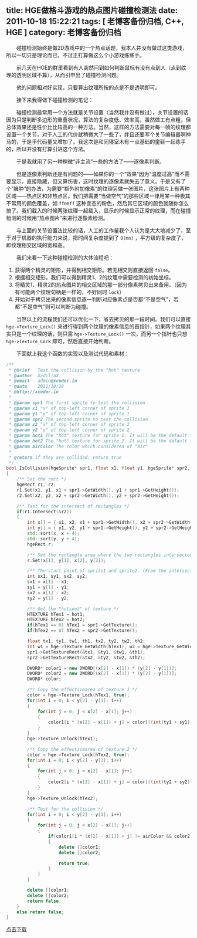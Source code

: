 title: HGE做格斗游戏的热点图片碰撞检测法
date: 2011-10-18 15:22:21
tags: [ 老博客备份归档, C++, HGE ]
category: 老博客备份归档
---

　　碰撞检测始终是做2D游戏中的一个热点话题，我本人并没有做过这类游戏，所以一切只是理论而已，不过正打算做这么个小游戏练练手。

　　前几天在HGE的群里看到有人突然问到如何判断鼠标有没有点到人（点到纹理的透明区域不算），从而引申出了碰撞检测问题。

　　他的问题相对好实现，只要算出纹理所按的点是不是透明即可。

　　接下来我得做下碰撞检测的笔记：

　　碰撞检测最常用一个方法就是关节设置（当然我并没有做过），关节设置的话因为只是判断多边形的重叠状况，算法的复杂度低、效率高，虽然做工有点粗，但总体效果还是性价比比较高的一种方法。当然，这样的方法需要对每一帧的纹理都设置一个关节，对于人工的代价就稍微大了一些了，并且还要写个关节编辑器啊神马的，于是乎代码量又增加了。我这次是和同寝室木有一点基础的童鞋一起练手的，所以并没有打算引进这个方法。

　　于是我就用了另一种稍微“非主流”一些的方法了——逐像素判断。

　　但是逐像素判断还是有问题的——如果你的一个“效果”因为“温度过高”而不需要显示，直接隐藏，但又算伤害，这时纹理的逐像素就失去了意义。于是又有了个“臃肿”的办法，为需要“额外附加像素”的纹理另做一张图片，这张图片上有两种区域——热点区和非热点区。我们把需要“当做空气”的那些区域一律用某一种极其不常用的颜色覆盖，如 `ff00ff` 这种变态的粉色，然后其它区域的颜色就随你怎么搞了。我们载入的时候两张纹理一起载入，显示的时候显示正常的纹理，而在碰撞检测的时候用“热点图片”来进行逐像素检测。

　　与上面的关节设置法比较的话，人工的工作量我个人认为是大大地减少了，至于对于机器的执行能力来说，把时间复杂度提到了 `O(mn)` ，平方级的复杂度了，即纹理相交区域的宽和高。

　　我们来看一下这种碰撞检测的大体流程吧：

1. 获得两个精灵的矩形，并得到相交矩形。若无相交则直接返回 `false`。
2. 根据相交矩形，我们可以得到精灵1、2的纹理中需要检测的初始坐标。
3. 将精灵1、精灵2的热点图片的相交区域的那一部分像素拷贝出来备用。（因为有可能两个纹理句柄是一样的，不好同时 `lock`）
4. 开始对于拷贝出来的像素信息逐一判断对应像素点是否都“不是空气”，若都“不是空气”则可以判断为碰撞。

　　当然以上的流程我们还可以优化一下，省去拷贝的那一段时间。我们可以直接 `hge->Texture_Lock()` 来进行得到两个纹理的像素信息的首指针，如果两个纹理其实只是一个纹理的话，则只需 `hge->Texture_Lock()` 一次，而另一个指针也只想 `hge->Texture_Lock` 即可，然后直接开始判断。

　　下面献上我这个函数的实现以及测试代码和素材：

```cpp
/**
 * @brief   Test the collision by the "hot" texture
 * @author  XadillaX
 * @email   admin@xcoder.in
 * @date    2011/10/18
 * @http://xcoder.in
 *
 * @param spr1 The first sprite to test the collision
 * @param x1 "x" of top-left corner of sprite 1
 * @param y1 "y" of top-left corner of sprite 1
 * @param spr2 The second sprite to test the collision
 * @param x2 "x" of top-left corner of sprite 2
 * @param y2 "y" of top-left corner of sprite 2
 * @param hot1 The "hot" texture for sprite 1. It will be the default texture of spr1 if it equal to 0
 * @param hot2 The "hot" texture for sprite 2. It will be the default texture of spr2 if it equal to 0
 * @param airColor The color which considered of "air"
 *
 * @return if they are collided, return true
 */
bool IsCollision(hgeSprite* spr1, float x1, float y1, hgeSprite* spr2, float x2, float y2, HTEXTURE hot1 = 0, HTEXTURE hot2 = 0, DWORD airColor = 0xffff00ff)
{
    /** Set the rect */
    hgeRect r1, r2;
    r1.Set(x1, y1, x1 + spr1->GetWidth(), y1 + spr1->GetHeight());
    r2.Set(x2, y2, x2 + spr2->GetWidth(), y2 + spr2->GetHeight());

    /** Test for the intersect of rectangles */
    if(r1.Intersect(&r2))
    {
        int x[] = { x1, x2, x1 + spr1->GetWidth(), x2 + spr2->GetWidth() };
        int y[] = { y1, y2, y1 + spr1->GetHeight(), y2 + spr2->GetHeight() };
        std::sort(x, x + 4);
        std::sort(y, y + 4);
        hgeRect r;

        /** Set the rectangle area where the two rectangles intersected. */
        r.Set(x[1], y[1], x[2], y[2]);

        /** The start point of sprite1 and sprite2. (From the intersected area) */
        int sx1, sy1, sx2, sy2;
        sx1 = x[1] - x1;
        sy1 = y[1] - y1;
        sx2 = x[1] - x2;
        sy2 = y[1] - y2;

        /** Get the "hotspot" of texture */
        HTEXTURE hTex1 = hot1;
        HTEXTURE hTex2 = hot2;
        if(hTex1 == 0) hTex1 = spr1->GetTexture();
        if(hTex2 == 0) hTex2 = spr2->GetTexture();

        float tx1, ty1, tw1, th1, tx2, ty2, tw2, th2;
        int w1 = hge->Texture_GetWidth(hTex1), w2 = hge->Texture_GetWidth(hTex2);
        spr1->GetTextureRect(&tx1, &ty1, &tw1, &th1);
        spr2->GetTextureRect(&tx2, &ty2, &tw2, &th2);

        DWORD* color1 = new DWORD[(x[2] - x[1]) * (y[2] - y[1])];
        DWORD* color2 = new DWORD[(x[2] - x[1]) * (y[2] - y[1])];
        DWORD* color;

        /** Copy the effectivearea of texture 1 */
        color = hge->Texture_Lock(hTex1, true);
        for(int i = 0; i < y[2] - y[1]; i++)
        {
            for(int j = 0; j < x[2] - x[1]; j++)
            { 
                color1[i * (x[2] - x[1]) + j] = color[((int)ty1 + sy1) * w1 + (int)tx1 + sx1 + i * w1 + j];
            } 
        } 
        hge->Texture_Unlock(hTex1);

        /** Copy the effectivearea of texture 2 */
        color = hge->Texture_Lock(hTex2, true);
        for(int i = 0; i < y[2] - y[1]; i++)
        {
            for(int j = 0; j < x[2] - x[1]; j++) 
            { 
                color2[i * (x[2] - x[1]) + j] = color[((int)ty2 + sy2) * w2 + (int)tx2 + sx2 + i * w1 + j]; 
            } 
        } 
        hge->Texture_Unlock(hTex2);

        /** Test for the collision */
        for(int i = 0; i < y[2] - y[1]; i++)
        {
            for(int j = 0; j < x[2] - x[1]; j++)
            {
                if(color1[i * (x[2] - x[1]) + j] != airColor && color2[i * (x[2] - x[1]) + j] != airColor)
                {
                    delete []color1;
                    delete []color2;

                    return true;
                }
            }
        }

        delete []color1;
        delete []color2;
        return false;
    }
    else return false;
}
```

[点击下载](src.rar)
